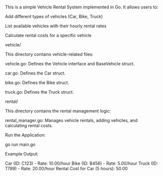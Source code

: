 This is a simple Vehicle Rental System implemented in Go. It allows users to:

Add different types of vehicles (Car, Bike, Truck)

List available vehicles with their hourly rental rates

Calculate rental costs for a specific vehicle

vehicle/

This directory contains vehicle-related files:

vehicle.go: Defines the Vehicle interface and BaseVehicle struct.

car.go: Defines the Car struct.

bike.go: Defines the Bike struct.

truck.go: Defines the Truck struct.

rental/

This directory contains the rental management logic:

rental_manager.go: Manages vehicle rentals, adding vehicles, and calculating rental costs.


Run the Application:

go run main.go




Example Output:

Car (ID: C123) - Rate: 10.00/hour
Bike (ID: B456) - Rate: 5.00/hour
Truck (ID: T789) - Rate: 20.00/hour
Rental Cost for Car (5 hours): 50.00